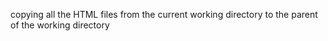 copying all the HTML files from the current working directory to the parent of the working directory
